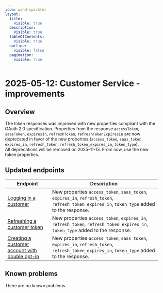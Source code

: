 ```yaml
---
icon: wand-sparkles
layout:
  title:
    visible: true
  description:
    visible: true
  tableOfContents:
    visible: true
  outline:
    visible: false
  pagination:
    visible: true
---
```


# 2025-05-12: Customer Service - improvements

## Overview

The token responses was improved with new properties compliant with the OAuth 2.0 specification. Properties from the response `accessToken`, `saasToken`, `expiresIn`, `refreshToken`, `refreshTokenExpiresIn` are now deprecated in favor of the new properties (`access_token`, `saas_token`, `expires_in`, `refresh_token`, `refresh_token_expires_in`, `token_type`).\
All deprecations will be removed on 2025-11-13. From now, use the new token properties.

## Updated endpoints

| Endpoint                                                                                                                                                                                                                               | Description                                                                                                                                 |
| -------------------------------------------------------------------------------------------------------------------------------------------------------------------------------------------------------------------------------------- | ------------------------------------------------------------------------------------------------------------------------------------------- |
| [Logging in a customer](https://developer.emporix.io/api-references/api-guides-and-references/companies-and-customers/customer-management/api-reference/authentication-and-authorization#post-customer-tenant-login)                   | New properties `access_token`, `saas_token`, `expires_in`, `refresh_token`, `refresh_token_expires_in`, `token_type` added to the response. |
| [Refreshing a customer token](https://developer.emporix.io/api-references/api-guides-and-references/companies-and-customers/customer-management/api-reference/authentication-and-authorization#get-customer-tenant-refreshauthtoken)   | New properties `access_token`, `expires_in`, `refresh_token`, `refresh_token_expires_in`, `token_type` added to the response.               |
| [Creating a customer account with double opt-in](https://developer.emporix.io/api-references/api-guides-and-references/companies-and-customers/customer-management/api-reference/double-opt-in#get-customer-tenant-signup-optin-token) | New properties `access_token`, `saas_token`, `expires_in`, `refresh_token`, `refresh_token_expires_in`, `token_type` added to the response. |

## Known problems

There are no known problems.
